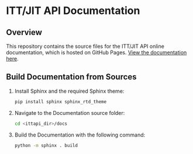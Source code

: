 # ITT/JIT API Documentation

## Overview

This repository contains the source files for the ITT/JIT API online documentation,
which is hosted on GitHub Pages. [View the documentation here](link).

## Build Documentation from Sources

1. Install Sphinx and the required Sphinx theme:  
   ```bash
   pip install sphinx sphinx_rtd_theme
2. Navigate to the Documentation source folder:  
   ```bash
   cd <ittapi_dir>/docs
3. Build the Documentation with the following command:  
    ```bash
    python -m sphinx . build
